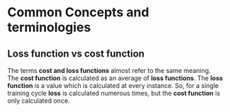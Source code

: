 # Common Concepts and terminologies

## Loss function vs cost function

The terms **cost and loss functions** almost refer to the same meaning. The **cost function** is calculated as an average of **loss functions**. The **loss function** is a value which is calculated at every instance. So, for a single training cycle **loss** is calculated numerous times, but the **cost function** is only calculated once.
